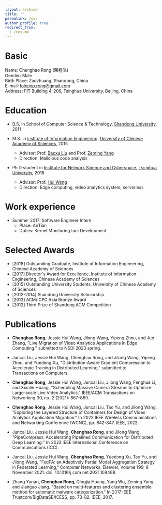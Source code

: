 ```yaml
---
layout: archive
title: ""
permalink: /cv/
author_profile: true
redirect_from:
  - /resume
---
```


Basic
=====
Name: Chenghao Rong (荣程浩) <br />
Gender: Male <br />
Birth Place: Zaozhuang, Shandong, China <br />
E-mail: lolopop.rong@gmail.com <br />
Address: FIT Building 4-206, Tsinghua University, Beijing, China <br />


Education
======
* B.S. in School of Computer Science & Technology, [Shandong University](https://www.sdu.edu.cn), 2011

* M.S. in [Institute of Information Engineering](http://www.iie.ac.cn), [University of Chinese Academy of Sciences](https://www.ucas.ac.cn), 2015
  * Advisor: Prof. [Baoxu Liu](https://people.ucas.edu.cn/~0000436) and Prof. [Zeming Yang](https://people.ucas.edu.cn/~0017389)
  * Direction: Malicious code analysis
* Ph.D student in [Institute for Network Science and Cyberspace](https://www.insc.tsinghua.edu.cn), [Tsinghua University](https://www.tsinghua.edu.cn), 2018 
  * Advisor: Prof. [Hui Wang](https://jessiehuiwang.github.io/)
  * Direction: Edge computing, video analytics system, serverless


Work experience
======
* Summer 2017: Software Engineer Intern
  * Place: AnTian
  * Duties: Kernel Monitoring tool Development

Selected Awards
======
* [2018] Outstanding Graduate, Institute of Information Engineering, Chinese Academy of Sciences
* [2017] Director's Award for Excellence, Institute of Information Engineering, Chinese Academy of Sciences
* [2015] Outstanding University Students, University of Chinese Academy of Sciences
* [2012-2014] Shandong University Scholarship
* [2013] ACM/ICPC Asia Bronze Award
* [2012] Third Prize of Shandong ACM Competition


Publications
======

* **Chenghao Rong**, Jessie Hui Wang, Jilong Wang, Yipeng Zhou, and Jun Zhang, "Live Migration of Video Analytics Applications in Edge Computing." submitted to NSDI 2023 spring.
  
* Juncai Liu, Jessie Hui Wang, Chenghao Rong, and Jilong Wang, Yipeng Zhou, and Yuedong Xu, "Distribution-Aware Gradient Compression to Accelerate Training in Distributed Learning." submitted to Transactions on Computers.
  
* **Chenghao Rong**, Jessie Hui Wang, Juncai Liu, Jilong Wang, Fenghua Li, and Xiaolei Huang, "Scheduling Massive Camera Streams to Optimize Large-scale Live Video Analytics." IEEE/ACM Transactions on Networking 30, no. 2 (2021): 867-880. 
  
* **Chenghao Rong**, Jessie Hui Wang, Juncai Liu, Tao Yu, and Jilong Wang, "Exploring the Layered Structure of Containers for Design of Video Analytics Application Migration."  In 2022 IEEE Wireless Communications and Networking Conference (WCNC), pp. 842-847. IEEE, 2022. 
  
* Juncai Liu, Jessie Hui Wang, **Chenghao Rong**, and Jilong Wang, "PipeCompress: Accelerating Pipelined Communication for Distributed Deep Learning.'' In 2022 IEEE International Conference on Communications (ICC). 
  
* Juncai Liu, Jessie Hui Wang, **Chenghao Rong**, Yuedong Xu, Tao Yu, and Jilong Wang, "FedPA: an Adaptively Partial Model Aggregation Strategy in Federated Learning," Computer Networks, Elsevier, Volume 199, 9 November 2021. doi: 10.1016/j.com net.2021.108468. 
  
* Zhang Yunan, **Chenghao Rong**, Qingjia Huang, Yang Wu, Zeming Yang, and Jianguo Jiang. "Based on multi-features and clustering ensemble method for automatic malware categorization." In 2017 IEEE Trustcom/BigDataSE/ICESS, pp. 73-82. IEEE, 2017. 





